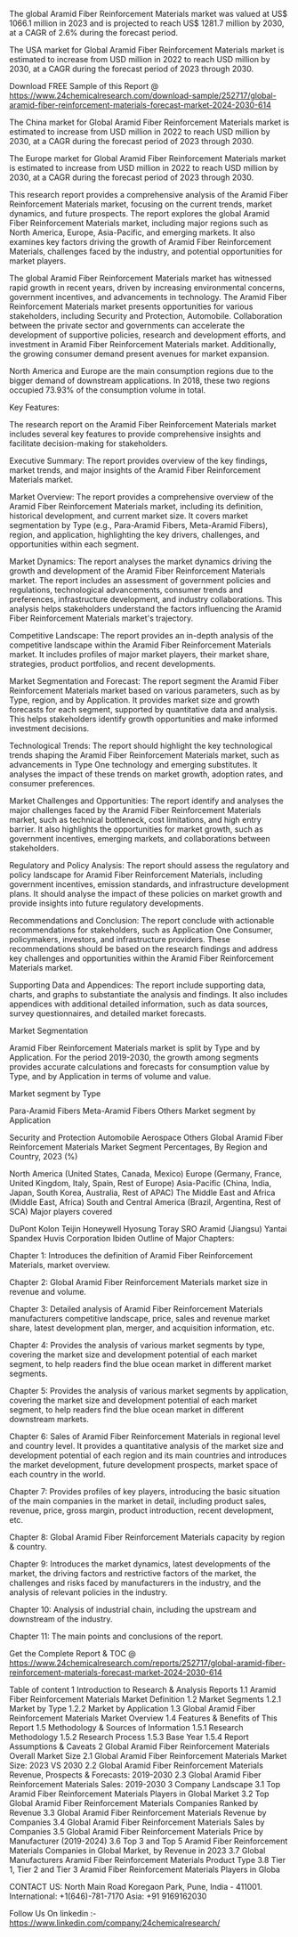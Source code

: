 The global Aramid Fiber Reinforcement Materials market was valued at US$ 1066.1 million in 2023 and is projected to reach US$ 1281.7 million by 2030, at a CAGR of 2.6% during the forecast period.

The USA market for Global Aramid Fiber Reinforcement Materials market is estimated to increase from USD million in 2022 to reach USD million by 2030, at a CAGR during the forecast period of 2023 through 2030.

Download FREE Sample of this Report @ https://www.24chemicalresearch.com/download-sample/252717/global-aramid-fiber-reinforcement-materials-forecast-market-2024-2030-614

The China market for Global Aramid Fiber Reinforcement Materials market is estimated to increase from USD million in 2022 to reach USD million by 2030, at a CAGR during the forecast period of 2023 through 2030.

The Europe market for Global Aramid Fiber Reinforcement Materials market is estimated to increase from USD million in 2022 to reach USD million by 2030, at a CAGR during the forecast period of 2023 through 2030.

This research report provides a comprehensive analysis of the Aramid Fiber Reinforcement Materials market, focusing on the current trends, market dynamics, and future prospects. The report explores the global Aramid Fiber Reinforcement Materials market, including major regions such as North America, Europe, Asia-Pacific, and emerging markets. It also examines key factors driving the growth of Aramid Fiber Reinforcement Materials, challenges faced by the industry, and potential opportunities for market players.

The global Aramid Fiber Reinforcement Materials market has witnessed rapid growth in recent years, driven by increasing environmental concerns, government incentives, and advancements in technology. The Aramid Fiber Reinforcement Materials market presents opportunities for various stakeholders, including Security and Protection, Automobile. Collaboration between the private sector and governments can accelerate the development of supportive policies, research and development efforts, and investment in Aramid Fiber Reinforcement Materials market. Additionally, the growing consumer demand present avenues for market expansion.

North America and Europe are the main consumption regions due to the bigger demand of downstream applications. In 2018, these two regions occupied 73.93% of the consumption volume in total.

Key Features:

The research report on the Aramid Fiber Reinforcement Materials market includes several key features to provide comprehensive insights and facilitate decision-making for stakeholders.

Executive Summary: The report provides overview of the key findings, market trends, and major insights of the Aramid Fiber Reinforcement Materials market.

Market Overview: The report provides a comprehensive overview of the Aramid Fiber Reinforcement Materials market, including its definition, historical development, and current market size. It covers market segmentation by Type (e.g., Para-Aramid Fibers, Meta-Aramid Fibers), region, and application, highlighting the key drivers, challenges, and opportunities within each segment.

Market Dynamics: The report analyses the market dynamics driving the growth and development of the Aramid Fiber Reinforcement Materials market. The report includes an assessment of government policies and regulations, technological advancements, consumer trends and preferences, infrastructure development, and industry collaborations. This analysis helps stakeholders understand the factors influencing the Aramid Fiber Reinforcement Materials market's trajectory.

Competitive Landscape: The report provides an in-depth analysis of the competitive landscape within the Aramid Fiber Reinforcement Materials market. It includes profiles of major market players, their market share, strategies, product portfolios, and recent developments.

Market Segmentation and Forecast: The report segment the Aramid Fiber Reinforcement Materials market based on various parameters, such as by Type, region, and by Application. It provides market size and growth forecasts for each segment, supported by quantitative data and analysis. This helps stakeholders identify growth opportunities and make informed investment decisions.

Technological Trends: The report should highlight the key technological trends shaping the Aramid Fiber Reinforcement Materials market, such as advancements in Type One technology and emerging substitutes. It analyses the impact of these trends on market growth, adoption rates, and consumer preferences.

Market Challenges and Opportunities: The report identify and analyses the major challenges faced by the Aramid Fiber Reinforcement Materials market, such as technical bottleneck, cost limitations, and high entry barrier. It also highlights the opportunities for market growth, such as government incentives, emerging markets, and collaborations between stakeholders.

Regulatory and Policy Analysis: The report should assess the regulatory and policy landscape for Aramid Fiber Reinforcement Materials, including government incentives, emission standards, and infrastructure development plans. It should analyse the impact of these policies on market growth and provide insights into future regulatory developments.

Recommendations and Conclusion: The report conclude with actionable recommendations for stakeholders, such as Application One Consumer, policymakers, investors, and infrastructure providers. These recommendations should be based on the research findings and address key challenges and opportunities within the Aramid Fiber Reinforcement Materials market.

Supporting Data and Appendices: The report include supporting data, charts, and graphs to substantiate the analysis and findings. It also includes appendices with additional detailed information, such as data sources, survey questionnaires, and detailed market forecasts.

Market Segmentation

Aramid Fiber Reinforcement Materials market is split by Type and by Application. For the period 2019-2030, the growth among segments provides accurate calculations and forecasts for consumption value by Type, and by Application in terms of volume and value.

Market segment by Type

Para-Aramid Fibers
Meta-Aramid Fibers
Others
Market segment by Application

Security and Protection
Automobile
Aerospace
Others
Global Aramid Fiber Reinforcement Materials Market Segment Percentages, By Region and Country, 2023 (%)

North America (United States, Canada, Mexico)
Europe (Germany, France, United Kingdom, Italy, Spain, Rest of Europe)
Asia-Pacific (China, India, Japan, South Korea, Australia, Rest of APAC)
The Middle East and Africa (Middle East, Africa)
South and Central America (Brazil, Argentina, Rest of SCA)
Major players covered

DuPont
Kolon
Teijin
Honeywell
Hyosung
Toray
SRO Aramid (Jiangsu)
Yantai Spandex
Huvis Corporation
Ibiden
Outline of Major Chapters:

Chapter 1: Introduces the definition of Aramid Fiber Reinforcement Materials, market overview.

Chapter 2: Global Aramid Fiber Reinforcement Materials market size in revenue and volume.

Chapter 3: Detailed analysis of Aramid Fiber Reinforcement Materials manufacturers competitive landscape, price, sales and revenue market share, latest development plan, merger, and acquisition information, etc.

Chapter 4: Provides the analysis of various market segments by type, covering the market size and development potential of each market segment, to help readers find the blue ocean market in different market segments.

Chapter 5: Provides the analysis of various market segments by application, covering the market size and development potential of each market segment, to help readers find the blue ocean market in different downstream markets.

Chapter 6: Sales of Aramid Fiber Reinforcement Materials in regional level and country level. It provides a quantitative analysis of the market size and development potential of each region and its main countries and introduces the market development, future development prospects, market space of each country in the world.

Chapter 7: Provides profiles of key players, introducing the basic situation of the main companies in the market in detail, including product sales, revenue, price, gross margin, product introduction, recent development, etc.

Chapter 8: Global Aramid Fiber Reinforcement Materials capacity by region & country.

Chapter 9: Introduces the market dynamics, latest developments of the market, the driving factors and restrictive factors of the market, the challenges and risks faced by manufacturers in the industry, and the analysis of relevant policies in the industry.

Chapter 10: Analysis of industrial chain, including the upstream and downstream of the industry.

Chapter 11: The main points and conclusions of the report.

Get the Complete Report & TOC @ https://www.24chemicalresearch.com/reports/252717/global-aramid-fiber-reinforcement-materials-forecast-market-2024-2030-614

Table of content
1 Introduction to Research & Analysis Reports
1.1 Aramid Fiber Reinforcement Materials Market Definition
1.2 Market Segments
1.2.1 Market by Type
1.2.2 Market by Application
1.3 Global Aramid Fiber Reinforcement Materials Market Overview
1.4 Features & Benefits of This Report
1.5 Methodology & Sources of Information
1.5.1 Research Methodology
1.5.2 Research Process
1.5.3 Base Year
1.5.4 Report Assumptions & Caveats
2 Global Aramid Fiber Reinforcement Materials Overall Market Size
2.1 Global Aramid Fiber Reinforcement Materials Market Size: 2023 VS 2030
2.2 Global Aramid Fiber Reinforcement Materials Revenue, Prospects & Forecasts: 2019-2030
2.3 Global Aramid Fiber Reinforcement Materials Sales: 2019-2030
3 Company Landscape
3.1 Top Aramid Fiber Reinforcement Materials Players in Global Market
3.2 Top Global Aramid Fiber Reinforcement Materials Companies Ranked by Revenue
3.3 Global Aramid Fiber Reinforcement Materials Revenue by Companies
3.4 Global Aramid Fiber Reinforcement Materials Sales by Companies
3.5 Global Aramid Fiber Reinforcement Materials Price by Manufacturer (2019-2024)
3.6 Top 3 and Top 5 Aramid Fiber Reinforcement Materials Companies in Global Market, by Revenue in 2023
3.7 Global Manufacturers Aramid Fiber Reinforcement Materials Product Type
3.8 Tier 1, Tier 2 and Tier 3 Aramid Fiber Reinforcement Materials Players in Globa

CONTACT US:
North Main Road Koregaon Park, Pune, India - 411001.
International: +1(646)-781-7170
Asia: +91 9169162030

Follow Us On linkedin :- https://www.linkedin.com/company/24chemicalresearch/
